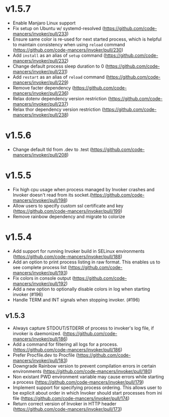 # v1.5.7
* Enable Manjaro Linux support
* Fix setup on Ubuntu w/ systemd-resolved (https://github.com/code-mancers/invoker/pull/233)
* Ensure same color is re-used for next started process, which is helpful to maintain consistency when using `reload` command (https://github.com/code-mancers/invoker/pull/230)
* Add `install` as an alias of `setup` command (https://github.com/code-mancers/invoker/pull/232)
* Change default process sleep duration to 0 (https://github.com/code-mancers/invoker/pull/231)
* Add `restart` as an alias of `reload` command (https://github.com/code-mancers/invoker/pull/229)
* Remove facter dependency (https://github.com/code-mancers/invoker/pull/236)
* Relax dotenv dependency version restriction (https://github.com/code-mancers/invoker/pull/237)
* Relax thor dependency version restriction (https://github.com/code-mancers/invoker/pull/238)

# v1.5.6
* Change default tld from .dev to .test (https://github.com/code-mancers/invoker/pull/208)

# v1.5.5
* Fix high cpu usage when process managed by Invoker crashes and Invoker doesn't read from its socket.(https://github.com/code-mancers/invoker/pull/198)
* Allow users to specify custom ssl certificate and key (https://github.com/code-mancers/invoker/pull/199)
* Remove rainbow dependency and migrate to colorize

# v1.5.4
* Add support for running Invoker build in SELinux environments (https://github.com/code-mancers/invoker/pull/188)
* Add an option to print process listing in raw format. This enables us to see complete process list (https://github.com/code-mancers/invoker/pull/193)
* Fix colors in console output (https://github.com/code-mancers/invoker/pull/192)
* Add a new option to optionally disable colors in log when starting invoker (#196)
* Handle TERM and INT signals when stopping invoker. (#196)

## v1.5.3

* Always capture STDOUT/STDERR of process to invoker's log file, if invoker is daemonized. (https://github.com/code-mancers/invoker/pull/186)
* Add a command for filtering all logs for a process. (https://github.com/code-mancers/invoker/pull/186)
* Prefer Procfile.dev to Procfile (https://github.com/code-mancers/invoker/pull/183)
* Downgrade Rainbow version to prevent compilation errors in certain environments (https://github.com/code-mancers/invoker/pull/180)
* Non existant PWD environment variable may cause errors while starting a process (https://github.com/code-mancers/invoker/pull/179)
* Implement support for specifying process ordering. This allows user to be explicit about
  order in which Invoker should start processes from ini file (https://github.com/code-mancers/invoker/pull/174)
* Return correct version of Invoker in HTTP header (https://github.com/code-mancers/invoker/pull/173)
